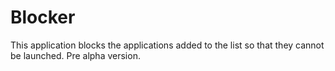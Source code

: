 # Blocker
This application blocks the applications added to the list so that they cannot be launched. Pre alpha version.

